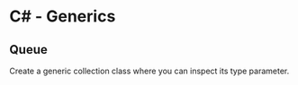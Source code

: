 # C# - Generics

## Queue
Create a generic collection class where you can inspect its type parameter.
